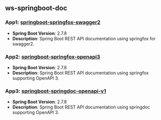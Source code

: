 ## ws-springboot-doc

### App1: [springboot-springfox-swagger2](https://github.com/bs-public/ws-springboot/tree/main/springboot-springfox-swagger2/) 
- **Spring Boot Version**: 2.7.8
- **Description**: Spring Boot REST API documentation using springfox for swagger2.

### App2: [springboot-springfox-openapi3](https://github.com/bs-public/ws-springboot/tree/main/springboot-springfox-openapi3/) 
- **Spring Boot Version**: 2.7.8
- **Description**: Spring Boot REST API documentation using springfox supporting OpenAPI 3.

### App3: [springboot-springdoc-openapi-v1](https://github.com/bs-public/ws-springboot/tree/main/springboot-springdoc-openapi-v1/) 
- **Spring Boot Version**: 2.7.8
- **Description**: Spring Boot REST API documentation using springdoc supporting OpenAPI 3.
